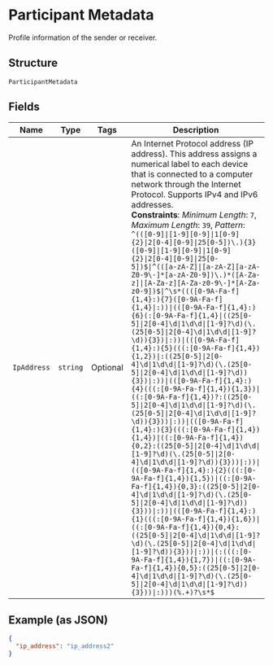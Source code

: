 
# Participant Metadata

Profile information of the sender or receiver.

## Structure

`ParticipantMetadata`

## Fields

| Name | Type | Tags | Description |
|  --- | --- | --- | --- |
| `IpAddress` | `string` | Optional | An Internet Protocol address (IP address). This address assigns a numerical label to each device that is connected to a computer network through the Internet Protocol. Supports IPv4 and IPv6 addresses.<br>**Constraints**: *Minimum Length*: `7`, *Maximum Length*: `39`, *Pattern*: `^(([0-9]\|[1-9][0-9]\|1[0-9]{2}\|2[0-4][0-9]\|25[0-5])\.){3}([0-9]\|[1-9][0-9]\|1[0-9]{2}\|2[0-4][0-9]\|25[0-5])$\|^(([a-zA-Z]\|[a-zA-Z][a-zA-Z0-9\-]*[a-zA-Z0-9])\.)*([A-Za-z]\|[A-Za-z][A-Za-z0-9\-]*[A-Za-z0-9])$\|^\s*((([0-9A-Fa-f]{1,4}:){7}([0-9A-Fa-f]{1,4}\|:))\|(([0-9A-Fa-f]{1,4}:){6}(:[0-9A-Fa-f]{1,4}\|((25[0-5]\|2[0-4]\d\|1\d\d\|[1-9]?\d)(\.(25[0-5]\|2[0-4]\d\|1\d\d\|[1-9]?\d)){3})\|:))\|(([0-9A-Fa-f]{1,4}:){5}(((:[0-9A-Fa-f]{1,4}){1,2})\|:((25[0-5]\|2[0-4]\d\|1\d\d\|[1-9]?\d)(\.(25[0-5]\|2[0-4]\d\|1\d\d\|[1-9]?\d)){3})\|:))\|(([0-9A-Fa-f]{1,4}:){4}(((:[0-9A-Fa-f]{1,4}){1,3})\|((:[0-9A-Fa-f]{1,4})?:((25[0-5]\|2[0-4]\d\|1\d\d\|[1-9]?\d)(\.(25[0-5]\|2[0-4]\d\|1\d\d\|[1-9]?\d)){3}))\|:))\|(([0-9A-Fa-f]{1,4}:){3}(((:[0-9A-Fa-f]{1,4}){1,4})\|((:[0-9A-Fa-f]{1,4}){0,2}:((25[0-5]\|2[0-4]\d\|1\d\d\|[1-9]?\d)(\.(25[0-5]\|2[0-4]\d\|1\d\d\|[1-9]?\d)){3}))\|:))\|(([0-9A-Fa-f]{1,4}:){2}(((:[0-9A-Fa-f]{1,4}){1,5})\|((:[0-9A-Fa-f]{1,4}){0,3}:((25[0-5]\|2[0-4]\d\|1\d\d\|[1-9]?\d)(\.(25[0-5]\|2[0-4]\d\|1\d\d\|[1-9]?\d)){3}))\|:))\|(([0-9A-Fa-f]{1,4}:){1}(((:[0-9A-Fa-f]{1,4}){1,6})\|((:[0-9A-Fa-f]{1,4}){0,4}:((25[0-5]\|2[0-4]\d\|1\d\d\|[1-9]?\d)(\.(25[0-5]\|2[0-4]\d\|1\d\d\|[1-9]?\d)){3}))\|:))\|(:(((:[0-9A-Fa-f]{1,4}){1,7})\|((:[0-9A-Fa-f]{1,4}){0,5}:((25[0-5]\|2[0-4]\d\|1\d\d\|[1-9]?\d)(\.(25[0-5]\|2[0-4]\d\|1\d\d\|[1-9]?\d)){3}))\|:)))(%.+)?\s*$` |

## Example (as JSON)

```json
{
  "ip_address": "ip_address2"
}
```


